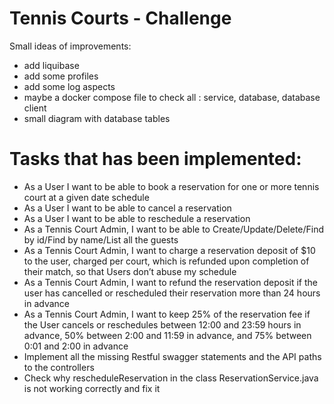 # Tennis Courts - Challenge

Small ideas of improvements:

- add liquibase
- add some profiles
- add some log aspects
- maybe a docker compose file to check all : service, database, database client
- small diagram with database tables

# Tasks that has been implemented:
-  As a User I want to be able to book a reservation for one or more tennis court at a given date schedule
-  As a User I want to be able to cancel a reservation 
-  As a User I want to be able to reschedule a reservation 
-  As a Tennis Court Admin, I want to be able to Create/Update/Delete/Find by id/Find by name/List all the guests
-  As a Tennis Court Admin, I want to charge a reservation deposit of $10 to the user, charged per court, which is refunded upon completion of their match, so that Users don’t abuse my schedule
-  As a Tennis Court Admin, I want to refund the reservation deposit if the user has cancelled or rescheduled their reservation more than 24 hours in advance
-  As a Tennis Court Admin, I want to keep 25% of the reservation fee if the User cancels or reschedules between 12:00 and 23:59 hours in advance, 50% between 2:00 and 11:59 in advance, and 75% between 0:01 and 2:00 in advance
-  Implement all the missing Restful swagger statements and the API paths to the controllers
-  Check why rescheduleReservation in the class ReservationService.java is not working correctly and fix it
